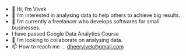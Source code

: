 - 👋 Hi, I’m Vivek
- 👀 I’m interested in analysing data to help others to achieve big results.
- 🌱 I’m currently a freelancer who develops softwares for small businesses.
- I have passed Google Data Analytics Course
- 💞️ I’m looking to collaborate on analysing data.
- 📫 How to reach me ... dheervivek@gmail.com

<!---
Vivek is a ✨ special ✨ repository because its `README.md` (this file) appears on your GitHub profile.
You can click the Preview link to take a look at your changes.
--->
